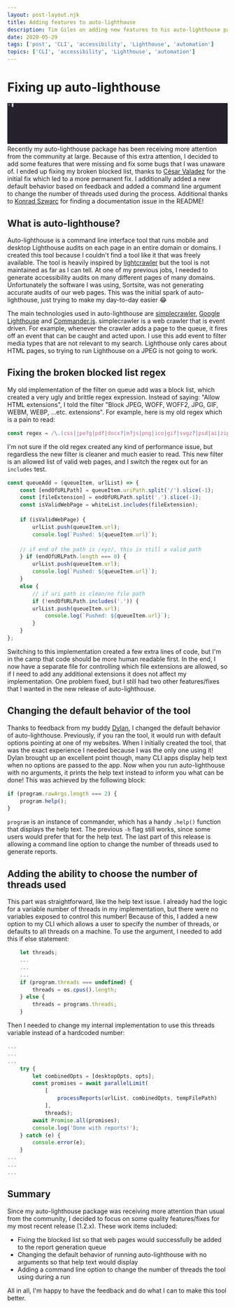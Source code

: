 ```yaml
---
layout: post-layout.njk
title: Adding features to auto-lighthouse
description: Tim Giles on adding new features to his auto-lighthouse package on NPM
date: 2020-05-29
tags: ['post', 'CLI', 'accessibility', 'Lighthouse', 'automation']
topics: ['CLI', 'accessibility', 'Lighthouse', 'automation']
---
```


# Fixing up auto-lighthouse

![auto-lighthouse running an audit](assets/updating-auto-lighthouse/auto-lighthouse.gif)
Recently my auto-lighthouse package has been receiving more attention from the community at large.
Because of this extra attention, I decided to add some features that were missing and fix some bugs that I was unaware of.
I ended up fixing my broken blocked list, thanks to [César Valadez](https://github.com/cesasol) for the initial fix which led to a more permanent fix.
I additionally added a new default behavior based on feedback and added a command line argument to change the number of threads used during the process.
Additional thanks to [Konrad Szwarc](https://github.com/szwarckonrad) for finding a documentation issue in the README!

## What is auto-lighthouse?

Auto-lighthouse is a command line interface tool that runs mobile and desktop Lighthouse audits on each page in an entire domain or domains.
I created this tool because I couldn't find a tool like it that was freely available.
The tool is heavily inspired by [lightcrawler](https://github.com/github/lightcrawler) but the tool is not maintained as far as I can tell.
At one of my previous jobs, I needed to generate accessibility audits on many different pages of many domains.
Unfortunately the software I was using, Sortsite, was not generating accurate audits of our web pages.
This was the initial spark of auto-lighthouse, just trying to make my day-to-day easier 😂

The main technologies used in auto-lighthouse are [simplecrawler](https://www.npmjs.com/package/simplecrawler), [Google Lighthouse](https://github.com/GoogleChrome/lighthouse) and [Commander.js](https://github.com/tj/commander.js/).
simplecrawler is a web crawler that is event driven.
For example, whenever the crawler adds a page to the queue, it fires off an event that can be caught and acted upon.
I use this add event to filter media types that are not relevant to my search.
Lighthouse only cares about HTML pages, so trying to run Lighthouse on a JPEG is not going to work.

## Fixing the broken blocked list regex

My old implementation of the filter on queue add was a block list, which created a very ugly and brittle regex expression.
Instead of saying: "Allow HTML extensions", I told the filter "Block JPEG, WOFF, WOFF2, JPG, GIF, WEBM, WEBP, ...etc. extensions".
For example, here is my old regex which is a pain to read:

```js
const regex = /\.(css|jpe?g|pdf|docx?|m?js|png|ico|gif|svgz?|psd|ai|zip|gz|zx|src|cassette|mini-profiler|axd|woff2?|eot|ttf|web[pm]|mp[43]|ogg|txt|webmanifest|json|manifest)$/i;
```

I'm not sure if the old regex created any kind of performance issue, but regardless the new filter is cleaner and much easier to read.
This new filter is an allowed list of valid web pages, and I switch the regex out for an `includes` test.

```js
const queueAdd = (queueItem, urlList) => {
    const [endOfURLPath] = queueItem.uriPath.split('/').slice(-1);
    const [fileExtension] = endOfURLPath.split('.').slice(-1);
    const isValidWebPage = whiteList.includes(fileExtension);

    if (isValidWebPage) {
        urlList.push(queueItem.url);
        console.log(`Pushed: ${queueItem.url}`);

    // if end of the path is /xyz/, this is still a valid path
    } if (endOfURLPath.length === 0) {
        urlList.push(queueItem.url);
        console.log(`Pushed: ${queueItem.url}`);
    }
    else {
        // if uri path is clean/no file path
        if (!endOfURLPath.includes('.')) {
        urlList.push(queueItem.url);
            console.log(`Pushed: ${queueItem.url}`);
        }
    }
};

```

Switching to this implementation created a few extra lines of code, but I'm in the camp that code should be more human readable first.
In the end, I now have a separate file for controlling which file extensions are allowed, so if I need to add any additional extensions it does not affect my implementation.
One problem fixed, but I still had two other features/fixes that I wanted in the new release of auto-lighthouse.

## Changing the default behavior of the tool

Thanks to feedback from my buddy [Dylan](https://www.dylansheffer.com/), I changed the default behavior of auto-lighthouse.
Previously, if you ran the tool, it would run with default options pointing at one of my websites.
When I initially created the tool, that was the exact experience I needed because I was the only one using it!
Dylan brought up an excellent point though, many CLI apps display help text when no options are passed to the app.
Now when you run auto-lighthouse with no arguments, it prints the help text instead to inform you what can be done!
This was achieved by the following block: 

```js
if (program.rawArgs.length === 2) {
    program.help();
}
```
`program` is an instance of commander, which has a handy `.help()` function that displays the help text.
The previous `-h` flag still works, since some users would prefer that for the help text.
The last part of this release is allowing a command line option to change the number of threads used to generate reports.

## Adding the ability to choose the number of threads used

This part was straightforward, like the help text issue.
I already had the logic for a variable number of threads in my implementation, but there were no variables exposed to control this number!
Because of this, I added a new option to my CLI which allows a user to specify the number of threads, or defaults to all threads on a machine.
To use the argument, I needed to add this if else statement:

```js
    let threads;
    ...
    ...
    ...
    if (program.threads === undefined) {
        threads = os.cpus().length;
    } else {
        threads = programs.threads;
    }
```

Then I needed to change my internal implementation to use this threads variable instead of a hardcoded number:

```js
...
...
...
    try {
        let combinedOpts = [desktopOpts, opts];
        const promises = await parallelLimit(
            [
                processReports(urlList, combinedOpts, tempFilePath)
            ],
            threads);
        await Promise.all(promises);
        console.log('Done with reports!');
    } catch (e) {
        console.error(e);
    }
...
...
...

```

## Summary

Since my auto-lighthouse package was receiving more attention than usual from the community, I decided to focus on some quality features/fixes for my most recent release (1.2.x).
These work items included:
* Fixing the blocked list so that web pages would successfully be added to the report generation queue
* Changing the default behavior of running auto-lighthouse with no arguments so that help text would display
* Adding a command line option to change the number of threads the tool using during a run

All in all, I'm happy to have the feedback and do what I can to make this tool better.
